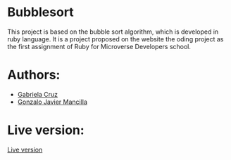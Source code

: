 # Bubblesort
This project is based on the bubble sort algorithm, which is developed in ruby language. It is a project proposed on the website the oding project as the first assignment of Ruby for Microverse Developers school.

# Authors:
<ul>
  <li> <a href="https://github.com/ViriCruz">Gabriela Cruz </a> </li>
  <li> <a href="http://github.com/gonjavi">Gonzalo Javier Mancilla </a></li>
 </ul>

<h1>Live version:</h1> 
<a href="https://repl.it/@gonjavi/RepentantTechnologicalPrograms-1">Live version</a>

